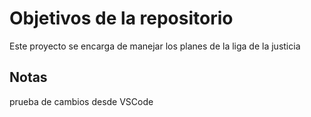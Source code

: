 # Objetivos de la repositorio

Este proyecto se encarga de manejar los planes de la liga de la justicia


## Notas
prueba de cambios desde VSCode
